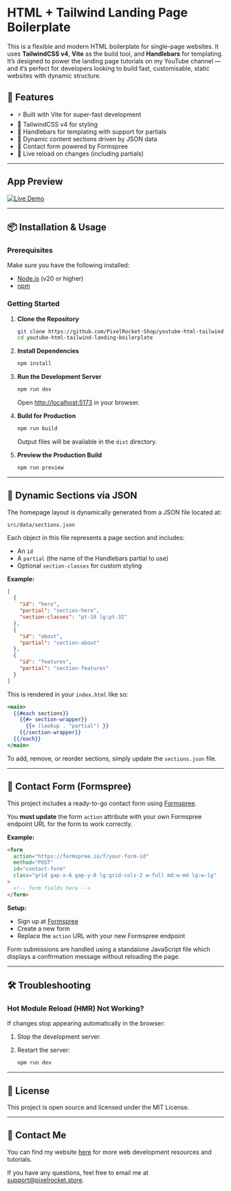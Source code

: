 # HTML + Tailwind Landing Page Boilerplate

This is a flexible and modern HTML boilerplate for single-page websites. It uses **TailwindCSS v4**, **Vite** as the build tool, and **Handlebars** for templating. It’s designed to power the landing page tutorials on my YouTube channel — and it’s perfect for developers looking to build fast, customisable, static websites with dynamic structure.

## 🚀 Features

- ⚡ Built with Vite for super-fast development
- 🎨 TailwindCSS v4 for styling
- 🯙 Handlebars for templating with support for partials
- 📂 Dynamic content sections driven by JSON data
- 📨 Contact form powered by Formspree
- 🔁 Live reload on changes (including partials)

---

## App Preview

[![Live Demo](https://img.shields.io/badge/Live_Demo-Visit-brightgreen?style=for-the-badge)](https://youtube-html-tailwind-landing-boilerplate.vercel.app)

---

## 📦 Installation & Usage

### Prerequisites

Make sure you have the following installed:

- [Node.js](https://nodejs.org/) (v20 or higher)
- [npm](https://www.npmjs.com/)

### Getting Started

1. **Clone the Repository**

   ```bash
   git clone https://github.com/PixelRocket-Shop/youtube-html-tailwind-landing-boilerplate.git
   cd youtube-html-tailwind-landing-boilerplate
   ```

2. **Install Dependencies**

   ```bash
   npm install
   ```

3. **Run the Development Server**

   ```bash
   npm run dev
   ```

   Open [http://localhost:5173](http://localhost:5173) in your browser.

4. **Build for Production**

   ```bash
   npm run build
   ```

   Output files will be available in the `dist` directory.

5. **Preview the Production Build**

   ```bash
   npm run preview
   ```

---

## 🯙️ Dynamic Sections via JSON

The homepage layout is dynamically generated from a JSON file located at:

```
src/data/sections.json
```

Each object in this file represents a page section and includes:

- An `id`
- A `partial` (the name of the Handlebars partial to use)
- Optional `section-classes` for custom styling

**Example:**

```json
[
  {
    "id": "hero",
    "partial": "section-hero",
    "section-classes": "pt-16 lg:pt-32"
  },
  {
    "id": "about",
    "partial": "section-about"
  },
  {
    "id": "features",
    "partial": "section-features"
  }
]
```

This is rendered in your `index.html` like so:

```handlebars
<main>
  {{#each sections}}
    {{#> section-wrapper}}
      {{> (lookup . "partial") }}
    {{/section-wrapper}}
  {{/each}}
</main>
```

To add, remove, or reorder sections, simply update the `sections.json` file.

---

## 📨 Contact Form (Formspree)

This project includes a ready-to-go contact form using [Formspree](https://formspree.io/).

You **must update** the form `action` attribute with your own Formspree endpoint URL for the form to work correctly.

**Example:**

```html
<form
  action="https://formspree.io/f/your-form-id"
  method="POST"
  id="contact-form"
  class="grid gap-x-6 gap-y-8 lg:grid-cols-2 w-full md:w-md lg:w-lg"
>
  <!-- form fields here -->
</form>
```

**Setup:**

- Sign up at [Formspree](https://formspree.io/)
- Create a new form
- Replace the `action` URL with your new Formspree endpoint

Form submissions are handled using a standalone JavaScript file which displays a confirmation message without reloading the page.

---

## 🛠️ Troubleshooting

### Hot Module Reload (HMR) Not Working?

If changes stop appearing automatically in the browser:

1. Stop the development server.
2. Restart the server:

   ```bash
   npm run dev
   ```

---

## 📄 License

This project is open source and licensed under the MIT License.

---

## 💬 Contact Me

You can find my website [here](https://www.pixelrocket.store) for more web development resources and tutorials.

If you have any questions, feel free to email me at [support@pixelrocket.store](mailto:support@pixelrocket.store).
